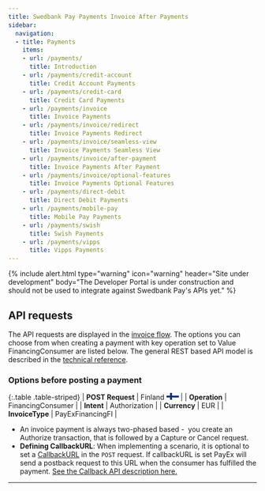 ```yaml
---
title: Swedbank Pay Payments Invoice After Payments
sidebar:
  navigation:
  - title: Payments
    items:
    - url: /payments/
      title: Introduction
    - url: /payments/credit-account
      title: Credit Account Payments
    - url: /payments/credit-card
      title: Credit Card Payments
    - url: /payments/invoice
      title: Invoice Payments
    - url: /payments/invoice/redirect
      title: Invoice Payments Redirect
    - url: /payments/invoice/seamless-view
      title: Invoice Payments Seamless View
    - url: /payments/invoice/after-payment
      title: Invoice Payments After Payment
    - url: /payments/invoice/optional-features
      title: Invoice Payments Optional Features
    - url: /payments/direct-debit
      title: Direct Debit Payments
    - url: /payments/mobile-pay
      title: Mobile Pay Payments
    - url: /payments/swish
      title: Swish Payments
    - url: /payments/vipps
      title: Vipps Payments
---
```


{% include alert.html type="warning"
                      icon="warning"
                      header="Site under development"
                      body="The Developer Portal is under construction and should not be used to integrate against Swedbank Pay's APIs yet." %}



## API requests

The API requests are displayed in the [invoice flow][invoice-flow]. The options you can choose from when creating a payment with key operation set to Value FinancingConsumer are listed below. The general REST based API model is described in the [technical reference][technical-reference].

### Options before posting a payment

{:.table .table-striped}
| **POST Request** |	Finland ![Finish flag][fi-png]  |
| **Operation** |	FinancingConsumer |
| **Intent** | Authorization |
| **Currency** | EUR |
| **InvoiceType** |	PayExFinancingFI |

*   An invoice payment is always two-phased based -  you create an Authorize transaction, that is followed by a Capture or Cancel request.
*   **Defining CallbackURL**: When implementing a scenario, it is optional to set a [CallbackURL][callback-url] in the `POST` request. If callbackURL is set PayEx will send a postback request to this URL when the consumer has fulfilled the payment. [See the Callback API description here.][callback-api]




---------------------------------------------------------------------

[fi-png]: /assets/img/fi.png
[invoice-flow]: /payments/invoice/index/#invoice-flow
[technical-reference]: #
[callback-url]: #
[callback-api]: #